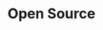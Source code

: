 ---
title: "Open Source"
permalink: /legal/open_source
excerpt: "SmartHub Open Source"
last_modified_at: September 21, 2020
toc: false
---